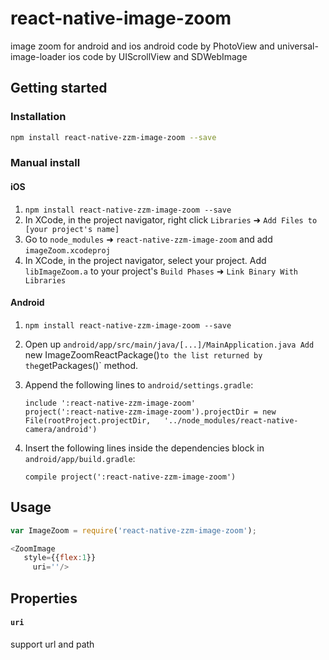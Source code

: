 # react-native-image-zoom
image zoom for android and ios
android code by PhotoView and universal-image-loader
ios code by UIScrollView and SDWebImage

 ## Getting started
 
 
 ### Installation

```bash
npm install react-native-zzm-image-zoom --save
```

### Manual install
#### iOS
1. `npm install react-native-zzm-image-zoom --save`
2. In XCode, in the project navigator, right click `Libraries` ➜ `Add Files to [your project's name]`
3. Go to `node_modules` ➜ `react-native-zzm-image-zoom` and add `imageZoom.xcodeproj`
4. In XCode, in the project navigator, select your project. Add `libImageZoom.a` to your project's `Build Phases` ➜ `Link Binary With Libraries`


#### Android
1. `npm install react-native-zzm-image-zoom --save`
2. Open up `android/app/src/main/java/[...]/MainApplication.java
   Add `new ImageZoomReactPackage()` to the list returned by the `getPackages()` method. 
3. Append the following lines to `android/settings.gradle`:

	```
	include ':react-native-zzm-image-zoom'
	project(':react-native-zzm-image-zoom').projectDir = new File(rootProject.projectDir, 	'../node_modules/react-native-camera/android')
	```

4. Insert the following lines inside the dependencies block in `android/app/build.gradle`:

	```
    compile project(':react-native-zzm-image-zoom')
	```

## Usage

```javascript
var ImageZoom = require('react-native-zzm-image-zoom');

<ZoomImage
   style={{flex:1}}
     uri=''/>
```

## Properties

#### `uri`

support url and path
